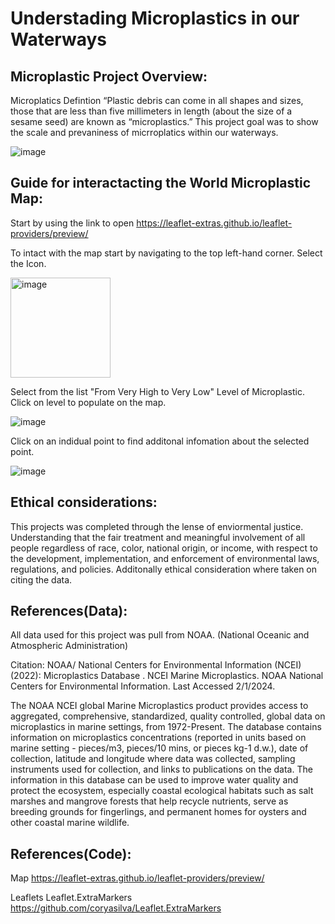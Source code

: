 # Understading Microplastics in our Waterways

## Microplastic Project Overview:
Microplatics Defintion “Plastic debris can come in all shapes and sizes, those that are less than five millimeters in length (about the size of a sesame seed) are known as “microplastics.” 
This project goal was to show the scale and prevaniness of micrroplatics within our waterways.

![image](https://github.com/emilybomber/Project-3/assets/146396417/f98b486c-c4d6-4e91-80b5-070a1e640315)


## Guide for interactacting the World Microplastic Map: 
Start by using the link to open
https://leaflet-extras.github.io/leaflet-providers/preview/

To intact with the map start by navigating to the top left-hand corner.
Select the Icon.

<img width="160" alt="image" src="https://github.com/emilybomber/Project-3/assets/146396417/f3afb0bc-d3e2-46e0-83b5-2cc30f2ed3c0">

Select from the list "From Very High to Very Low" Level of Microplastic. Click on level to populate on the map. 


![image](https://github.com/emilybomber/Project-3/assets/146396417/fb715938-c90d-4c11-b096-96873b626644)


Click on an indidual point to find additonal infomation about the selected point.


![image](https://github.com/emilybomber/Project-3/assets/146396417/006c83e5-c380-454c-b82f-44eb5ecaae91)


## Ethical considerations:
This projects was completed through the lense of enviormental justice. Understanding that the fair treatment and meaningful involvement of all people regardless of race, color, national origin, or income, with respect to the development, implementation, and enforcement of environmental laws, regulations, and policies. Additonally ethical consideration where taken on citing the data. 

## References(Data):
All data used for this project was pull from NOAA. (National Oceanic and Atmospheric Administration)

Citation: NOAA/ National Centers for Environmental Information (NCEI) (2022): Microplastics Database . NCEI Marine Microplastics. NOAA National Centers for Environmental Information. Last Accessed 2/1/2024.

The NOAA NCEI global Marine Microplastics product provides access to aggregated, comprehensive, standardized, quality controlled, global data on microplastics in marine settings, from 1972-Present. The database contains information on microplastics concentrations (reported in units based on marine setting - pieces/m3, pieces/10 mins, or pieces kg-1 d.w.), date of collection, latitude and longitude where data was collected, sampling instruments used for collection, and links to publications on the data. The information in this database can be used to improve water quality and protect the ecosystem, especially coastal ecological habitats such as salt marshes and mangrove forests that help recycle nutrients, serve as breeding grounds for fingerlings, and permanent homes for oysters and other coastal marine wildlife.

## References(Code): 
Map 
https://leaflet-extras.github.io/leaflet-providers/preview/

Leaflets
Leaflet.ExtraMarkers
https://github.com/coryasilva/Leaflet.ExtraMarkers
